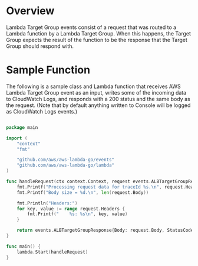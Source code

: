 # Overview

Lambda Target Group events consist of a request that was routed to a Lambda function by a Lambda Target Group. When this happens, the Target Group expects the result of the function to be the response that the Target Group should respond with.

# Sample Function

The following is a sample class and Lambda function that receives AWS Lambda Target Group event as an input, writes some of the incoming data to CloudWatch Logs, and responds with a 200 status and the same body as the request. (Note that by default anything written to Console will be logged as CloudWatch Logs events.)

```go

package main

import (
	"context"
	"fmt"

	"github.com/aws/aws-lambda-go/events"
	"github.com/aws/aws-lambda-go/lambda"
)

func handleRequest(ctx context.Context, request events.ALBTargetGroupRequest) (events.ALBTargetGroupResponse, error) {
	fmt.Printf("Processing request data for traceId %s.\n", request.Headers["x-amzn-trace-id"])
	fmt.Printf("Body size = %d.\n", len(request.Body))

	fmt.Println("Headers:")
	for key, value := range request.Headers {
		fmt.Printf("    %s: %s\n", key, value)
	}

	return events.ALBTargetGroupResponse{Body: request.Body, StatusCode: 200, StatusDescription: "200 OK", IsBase64Encoded: false}, nil
}

func main() {
	lambda.Start(handleRequest)
}
```
